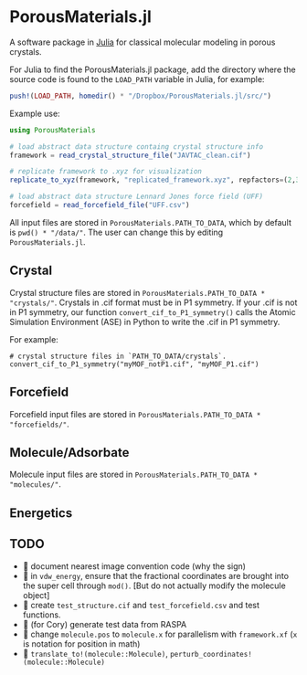 # PorousMaterials.jl

A software package in [Julia](https://julialang.org/) for classical molecular modeling in porous crystals.

For Julia to find the PorousMaterials.jl package, add the directory where the source code 
is found to the `LOAD_PATH` variable in Julia, for example:

```julia
push!(LOAD_PATH, homedir() * "/Dropbox/PorousMaterials.jl/src/")
```

Example use:

```julia
using PorousMaterials

# load abstract data structure containg crystal structure info
framework = read_crystal_structure_file("JAVTAC_clean.cif")

# replicate framework to .xyz for visualization
replicate_to_xyz(framework, "replicated_framework.xyz", repfactors=(2,3,1))

# load abstract data structure Lennard Jones force field (UFF)
forcefield = read_forcefield_file("UFF.csv") 

```

All input files are stored in `PorousMaterials.PATH_TO_DATA`, which by default is 
`pwd() * "/data/"`. The user can change this by editing `PorousMaterials.jl`.

## Crystal

Crystal structure files are stored in `PorousMaterials.PATH_TO_DATA * "crystals/"`. Crystals 
in .cif format must be in P1 symmetry. If your .cif is not in P1 symmetry, our function
`convert_cif_to_P1_symmetry()` calls the Atomic Simulation Environment (ASE) in Python to 
write the .cif in P1 symmetry.

For example:

```
# crystal structure files in `PATH_TO_DATA/crystals`.
convert_cif_to_P1_symmetry("myMOF_notP1.cif", "myMOF_P1.cif")
```

## Forcefield

Forcefield input files are stored in `PorousMaterials.PATH_TO_DATA * "forcefields/"`.

## Molecule/Adsorbate

Molecule input files are stored in `PorousMaterials.PATH_TO_DATA * "molecules/"`.

## Energetics

## TODO
* :cactus: document nearest image convention code (why the sign)
* :cactus: in `vdw_energy`, ensure that the fractional coordinates are brought into the super cell through `mod()`. [But do not actually modify the molecule object]
* :cactus: create `test_structure.cif` and `test_forcefield.csv` and test functions.
* :cactus: (for Cory) generate test data from RASPA
* :cactus: change `molecule.pos` to `molecule.x` for parallelism with `framework.xf` (`x` is notation for position in math)
* :cactus: `translate_to!(molecule::Molecule)`, `perturb_coordinates!(molecule::Molecule)`
